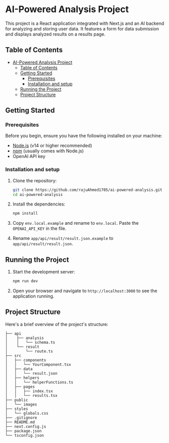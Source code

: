 # AI-Powered Analysis Project

This project is a React application integrated with Next.js and an AI backend for analyzing and storing user data. It features a form for data submission and displays analyzed results on a results page.

## Table of Contents

- [AI-Powered Analysis Project](#ai-powered-analysis-project)
  - [Table of Contents](#table-of-contents)
  - [Getting Started](#getting-started)
    - [Prerequisites](#prerequisites)
    - [Installation and setup](#installation-and-setup)
  - [Running the Project](#running-the-project)
  - [Project Structure](#project-structure)

## Getting Started

### Prerequisites

Before you begin, ensure you have the following installed on your machine:

- [Node.js](https://nodejs.org/) (v14 or higher recommended)
- [npm](https://www.npmjs.com/) (usually comes with Node.js)
- OpenAI API key

### Installation and setup

1. Clone the repository:

   ```bash
   git clone https://github.com/rajuAhmed1705/ai-powered-analysis.git
   cd ai-powered-analysis
   ```

2. Install the dependencies:

   ```bash
   npm install
   ```

3. Copy `env.local.example` and rename to `env.local`. Paste the `OPENAI_API_KEY` in the file.
4. Rename `app/api/result/result.json.example` to `app/api/result/result.json`.

## Running the Project

1. Start the development server:

   ```bash
   npm run dev
   ```

2. Open your browser and navigate to `http://localhost:3000` to see the application running.

## Project Structure

Here's a brief overview of the project's structure:

```plaintext
├── api
│    ├── analysis
│    │   └── schema.ts
│    └── result
│        └── route.ts
├── src
│   ├── components
│   │   └── YourComponent.tsx
│   ├── data
│   │   └── result.json
│   ├── helpers
│   │   └── helperFunctions.ts
│   ├── pages
│   │   ├── index.tsx
│   │   └── results.tsx
├── public
│   └── images
├── styles
│   └── globals.css
├── .gitignore
├── README.md
├── next.config.js
├── package.json
└── tsconfig.json
```
